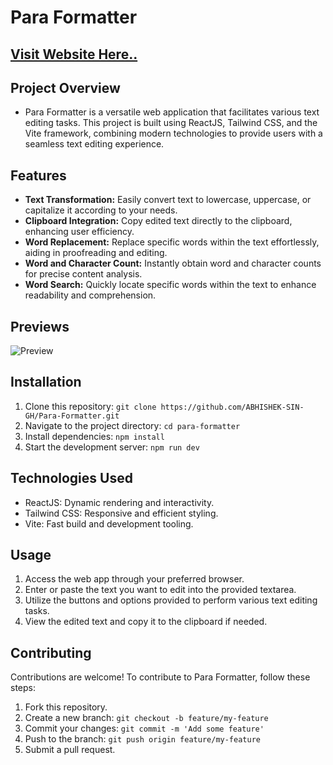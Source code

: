 # Para Formatter

## [Visit Website Here..](https://para-formatter.vercel.app/)

## Project Overview
- Para Formatter is a versatile web application that facilitates various text editing tasks. This project is built using ReactJS, Tailwind CSS, and the Vite framework, combining modern technologies to provide users with a seamless text editing experience.

## Features

- **Text Transformation:** Easily convert text to lowercase, uppercase, or capitalize it according to your needs.
- **Clipboard Integration:** Copy edited text directly to the clipboard, enhancing user efficiency.
- **Word Replacement:** Replace specific words within the text effortlessly, aiding in proofreading and editing.
- **Word and Character Count:** Instantly obtain word and character counts for precise content analysis.
- **Word Search:** Quickly locate specific words within the text to enhance readability and comprehension.

## Previews

![Preview](Preview.png)

## Installation

1. Clone this repository: `git clone https://github.com/ABHISHEK-SIN-GH/Para-Formatter.git`
2. Navigate to the project directory: `cd para-formatter`
3. Install dependencies: `npm install`
4. Start the development server: `npm run dev`

## Technologies Used

- ReactJS: Dynamic rendering and interactivity.
- Tailwind CSS: Responsive and efficient styling.
- Vite: Fast build and development tooling.

## Usage

1. Access the web app through your preferred browser.
2. Enter or paste the text you want to edit into the provided textarea.
3. Utilize the buttons and options provided to perform various text editing tasks.
4. View the edited text and copy it to the clipboard if needed.

## Contributing

Contributions are welcome! To contribute to Para Formatter, follow these steps:

1. Fork this repository.
2. Create a new branch: `git checkout -b feature/my-feature`
3. Commit your changes: `git commit -m 'Add some feature'`
4. Push to the branch: `git push origin feature/my-feature`
5. Submit a pull request.
